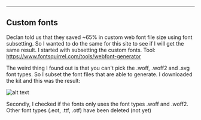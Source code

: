 ***
## Custom fonts
Declan told us that they saved ~65% in custom web font file size using font subsetting. So I wanted to do the same for this site to see if I will get the same result. I started with subsetting the custom fonts. Tool: https://www.fontsquirrel.com/tools/webfont-generator

The weird thing I found out is that you can't pick the .woff, .woff2 and .svg font types. So I subset the font files that are able to generate. I downloaded the kit and this was the result:

![alt text](https://github.com/s44s/performance-matters/blob/custom-fonts/src/images/screen3.png "Screen")


Secondly, I checked if the fonts only uses the font types .woff and .woff2. Other font types (.eot, .ttf, .otf) have been deleted (not yet)
